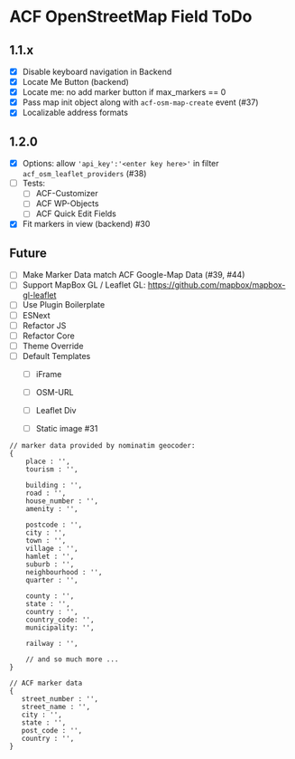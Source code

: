 ACF OpenStreetMap Field ToDo
============================

1.1.x
-----
 - [x] Disable keyboard navigation in Backend
 - [x] Locate Me Button (backend)
 - [x] Locate me: no add marker button if max_markers == 0
 - [x] Pass map init object along with `acf-osm-map-create` event (#37)
 - [x] Localizable address formats

1.2.0
-----
 - [x] Options: allow `'api_key':'<enter key here>'` in filter `acf_osm_leaflet_providers` (#38)
 - [ ] Tests:
     - [ ] ACF-Customizer
     - [ ] ACF WP-Objects
     - [ ] ACF Quick Edit Fields
 - [x] Fit markers in view (backend) #30
 
Future
------
 - [ ] Make Marker Data match ACF Google-Map Data (#39, #44)
 - [ ] Support MapBox GL / Leaflet GL: https://github.com/mapbox/mapbox-gl-leaflet
 - [ ] Use Plugin Boilerplate
 - [ ] ESNext
 - [ ] Refactor JS
 - [ ] Refactor Core
 - [ ] Theme Override
 - [ ] Default Templates
   - [ ] iFrame
   - [ ] OSM-URL
   - [ ] Leaflet Div
   - [ ] Static image #31


```
// marker data provided by nominatim geocoder:
{
    place : '',
    tourism : '',
    
    building : '',
    road : '',
    house_number : '',
    amenity : '',

    postcode : '',
    city : '',
    town : '',
    village : '',
    hamlet : '',
    suburb : '',
    neighbourhood : '',
    quarter : '',

    county : '',
    state : '',
    country : '',
    country_code: '',
    municipality: '',
    
    railway : '',
    
    // and so much more ...
}

// ACF marker data
{
   street_number : '',
   street_name : '',
   city : '',
   state : '',
   post_code : '',
   country : '',
}
```
